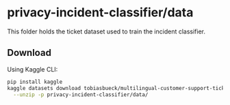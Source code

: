 # privacy-incident-classifier/data

This folder holds the ticket dataset used to train the incident classifier.

## Download

Using Kaggle CLI:

```bash
pip install kaggle
kaggle datasets download tobiasbueck/multilingual-customer-support-tickets \
  --unzip -p privacy-incident-classifier/data/
